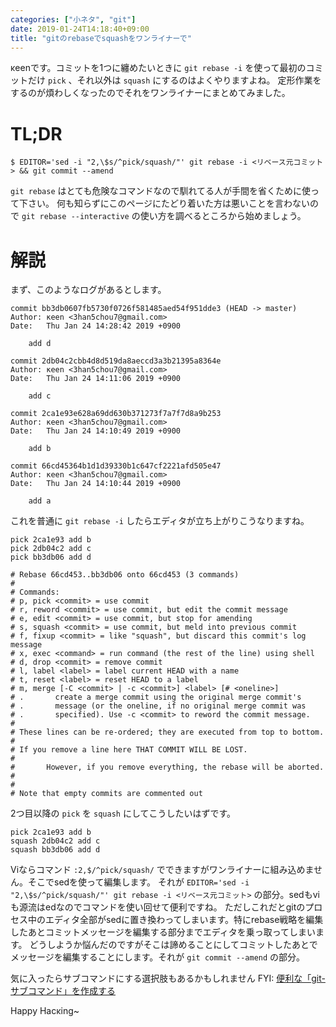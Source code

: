 ```yaml
---
categories: ["小ネタ", "git"]
date: 2019-01-24T14:18:40+09:00
title: "gitのrebaseでsquashをワンライナーで"
---
```

κeenです。コミットを1つに纏めたいときに `git rebase -i` を使って最初のコミットだけ `pick` 、それ以外は `squash` にするのはよくやりますよね。
定形作業をするのが煩わしくなったのでそれをワンライナーにまとめてみました。
<!--more-->

# TL;DR


```console
$ EDITOR='sed -i "2,\$s/^pick/squash/"' git rebase -i <リベース元コミット> && git commit --amend
```

`git rebase` はとても危険なコマンドなので馴れてる人が手間を省くために使って下さい。
何も知らずにこのページにたどり着いた方は悪いことを言わないので `git rebase --interactive` の使い方を調べるところから始めましょう。

# 解説

まず、このようなログがあるとします。

```plaintext
commit bb3db0607fb5730f0726f581485aed54f951dde3 (HEAD -> master)
Author: κeen <3han5chou7@gmail.com>
Date:   Thu Jan 24 14:28:42 2019 +0900

    add d

commit 2db04c2cbb4d8d519da8aeccd3a3b21395a8364e
Author: κeen <3han5chou7@gmail.com>
Date:   Thu Jan 24 14:11:06 2019 +0900

    add c

commit 2ca1e93e628a69dd630b371273f7a7f7d8a9b253
Author: κeen <3han5chou7@gmail.com>
Date:   Thu Jan 24 14:10:49 2019 +0900

    add b

commit 66cd45364b1d1d39330b1c647cf2221afd505e47
Author: κeen <3han5chou7@gmail.com>
Date:   Thu Jan 24 14:10:44 2019 +0900

    add a
```

これを普通に `git rebase -i` したらエディタが立ち上がりこうなりますね。

```plaintext
pick 2ca1e93 add b
pick 2db04c2 add c
pick bb3db06 add d

# Rebase 66cd453..bb3db06 onto 66cd453 (3 commands)
#
# Commands:
# p, pick <commit> = use commit
# r, reword <commit> = use commit, but edit the commit message
# e, edit <commit> = use commit, but stop for amending
# s, squash <commit> = use commit, but meld into previous commit
# f, fixup <commit> = like "squash", but discard this commit's log message
# x, exec <command> = run command (the rest of the line) using shell
# d, drop <commit> = remove commit
# l, label <label> = label current HEAD with a name
# t, reset <label> = reset HEAD to a label
# m, merge [-C <commit> | -c <commit>] <label> [# <oneline>]
# .       create a merge commit using the original merge commit's
# .       message (or the oneline, if no original merge commit was
# .       specified). Use -c <commit> to reword the commit message.
#
# These lines can be re-ordered; they are executed from top to bottom.
#
# If you remove a line here THAT COMMIT WILL BE LOST.
#
#       However, if you remove everything, the rebase will be aborted.
#
#
# Note that empty commits are commented out
```

2つ目以降の `pick` を `squash` にしてこうしたいはずです。

```plaintext
pick 2ca1e93 add b
squash 2db04c2 add c
squash bb3db06 add d
```

Viならコマンド `:2,$/^pick/squash/` でできますがワンライナーに組み込めません。そこでsedを使って編集します。
それが `EDITOR='sed -i "2,\$s/^pick/squash/"' git rebase -i <リベース元コミット>` の部分。sedもviも源流はedなのでコマンドを使い回せて便利ですね。
ただしこれだとgitのプロセス中のエディタ全部がsedに置き換わってしまいます。特にrebase戦略を編集したあとコミットメッセージを編集する部分までエディタを乗っ取ってしまいます。
どうしようか悩んだのですがそこは諦めることにしてコミットしたあとでメッセージを編集することにします。それが `git commit --amend` の部分。

気に入ったらサブコマンドにする選択肢もあるかもしれません FYI: [便利な「git-サブコマンド」を作成する](https://qiita.com/b4b4r07/items/6b76a5f969231e5e9748)

Happy Hacκing~

